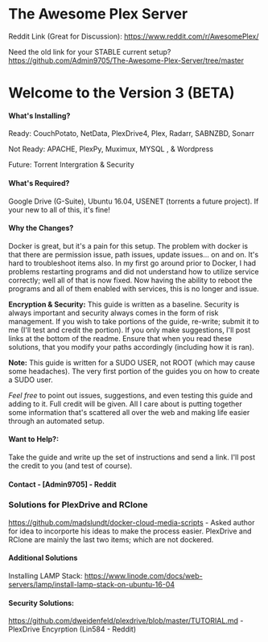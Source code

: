 # The Awesome Plex  Server

Reddit Link (Great for Discussion): https://www.reddit.com/r/AwesomePlex/

Need the old link for your STABLE current setup? https://github.com/Admin9705/The-Awesome-Plex-Server/tree/master

# Welcome to the Version 3 (BETA)

#### What's Installing?

Ready:      CouchPotato, NetData, PlexDrive4, Plex, Radarr, SABNZBD, Sonarr

Not Ready:  APACHE,  PlexPy, Muximux, MYSQL , & Wordpress

Future:     Torrent Intergration & Security

#### What's Required?
Google Drive (G-Suite), Ubuntu 16.04, USENET (torrents a future project).  If your new to all of this, it's fine!

#### Why the Changes?
Docker is great, but it's a pain for this setup.  The problem with docker is that there are permission issue, path issues, update issues... on and on.  It's hard to troubleshoot items also.  In my first go around prior to Docker, I had problems restarting programs and did not understand how to utilize service correctly; well all of that is now fixed.  Now having the ability to reboot the programs and all of them enabled with services, this is no longer and issue.

**Encryption & Security:** This guide is written as a baseline.  Security is always important and security always comes in the form of risk management.  If you wish to take portions of the guide, re-write; submit it to me (I'll test and credit the portion).  If you only make suggestions, I'll post links at the bottom of the readme.  Ensure that when you read these solutions, that you modify your paths accordingly (including how it is ran).

**Note:** This guide is written for a SUDO USER, not ROOT (which may cause some headaches).  The very first portion of the guides you on how to create a SUDO user.

*Feel free* to point out issues, suggestions, and even testing this guide and adding to it.  Full credit will be given.  All I care about is putting together some information that's scattered all over the web and making life easier through an automated setup.

#### Want to Help?:
Take the guide and write up the set of instructions and send a link.  I'll post the credit to you (and test of course).

#### Contact  - [Admin9705] - Reddit

### Solutions for PlexDrive and RClone
https://github.com/madslundt/docker-cloud-media-scripts - Asked author for idea to incorporte his ideas to make the process easier.  PlexDrive and RClone are mainly the last two items; which are not dockered.

#### Additional Solutions
Installing LAMP Stack: https://www.linode.com/docs/web-servers/lamp/install-lamp-stack-on-ubuntu-16-04

#### Security Solutions:
https://github.com/dweidenfeld/plexdrive/blob/master/TUTORIAL.md - PlexDrive Encyrption (Lin584 - Reddit) 

